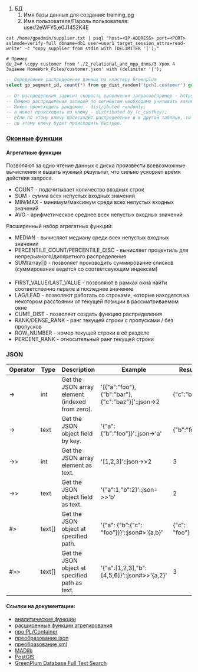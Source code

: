 1. БД
   1. Имя базы данных для создания: training_pg
   2. Имя пользователя/Пароль пользователя: user/2eWFY5,e0J1452K4E

```shell
cat /home/gpadmin/supplier.txt | psql "host=<IP-ADDRESS> port=<PORT> sslmode=verify-full dbname=db1 user=user1 target_session_attrs=read-write" -c "copy supplier from stdin with (DELIMITER '|');"

# Пример
de_2=# \copy customer from './2_relational_and_mpp_dnms/3 Урок 4 Задание HomeWork_Files/customer.json' with (delimiter '|');
```

```sql
-- Определение распределение данных по кластеру Greenplum
select gp_segment_id, count(*) from gp_dist_random('tpch1.customer') group by 1;

-- От распределения зависит скорость выполнения запросов(пример - https://lab.karpov.courses/learning/355/module/3431/lesson/30397/85443/400696/)
-- Помимо распределения записей по сегментам необходимо учитывать каким образом происходит распределение.
-- Может происходить рандомно - distributed randomly;
-- а может происходить по ключу - distributed by (c_custkey);
-- Если по этому ключу происходит распределение и в другой таблице, то join этих таблиц 
-- по этому ключу будет происходить быстрее.
```

### [Оконные функции](https://lab.karpov.courses/learning/355/module/3431/lesson/30398/85446/400702/)
#### Агрегатные функции
Позволяют за одно чтение данных с диска произвести всевозможные вычисления и выдать нужный результат, что сильно ускоряет время действия запроса.

- COUNT - подсчитывает количество входных строк
- SUM - сумма всех непустых входных значений
- MIN/MAX -  минимум/максимум среди всех непустых входных значений
- AVG - арифметическое среднее всех непустых входных значений

Расширенный набор агрегатных функций:
- MEDIAN - вычисляет медиану среди всех непустых входных значений
- PERCENTILE_COUNT/PERCENTILE_DISC - вычисляет процентиль для непрерывного/дискретного распределения
- SUM(array[]) - позволяет производить суммирование списков (суммирование ведется со соответсвующим индексам)


####
- FIRST_VALUE/LAST_VALUE - позволяют в рамках окна найти соответственно первое и последнее значение
- LAG/LEAD - позволяют работать со строками, которые находятся на некотором расстоянии от текущей позиции в рассматриваемом окне
- CUME_DIST - позволяет создать функцию распределения
- RANK/DENSE_RANK - ранг текущей строки с пропусками / без пропусков
- ROW_NUMBER - номер текущей строки в её разделе
- PERCENT_RANK - относительный ранг текущей строки

### JSON

| Operator | Type   | Description                                     | Example                                         | Result       |
|----------|--------|-------------------------------------------------|-------------------------------------------------|--------------|
| ->	     | int    | Get the JSON array element (indexed from zero).| '[{"a":"foo"},{"b":"bar"},{"c":"baz"}]'::json->2| {"c":"baz"}  |
| ->	     | text   | Get the JSON object field by key.	           | '{"a": {"b":"foo"}}'::json->'a'	             | {"b":"foo"}  |
| ->>      | int    | Get the JSON array element as text.	           | '[1,2,3]'::json->>2	                         | 3            |
| ->>      | text   | Get the JSON object field as text.	           | '{"a":1,"b":2}'::json->>'b'	                 | 2            |
| #>	    | text[] | Get the JSON object at specified path.	       | '{"a": {"b":{"c": "foo"}}}'::json#>'{a,b}'	     | {"c": "foo"} |
| #>>      | text[] | Get the JSON object at specified path as text.  | '{"a":[1,2,3],"b":[4,5,6]}'::json#>>'{a,2}'	 | 3            |


#### Ссылки на документации:
<ul>
<li><a href="https://www.postgresql.org/docs/9.4/functions-aggregate.html">аналитические функции</a></li>
<li><a href="https://docs.vmware.com/en/VMware-Greenplum/6/greenplum-database/ref_guide-function-summary.html?hWord=N4IghgNiBc4HaQJ4BcCWBjSACAZgVznTQHs4BnEAXyA#topic31">расширенные функции агрегирования</a></li>
<li><a href="https://docs.vmware.com/en/VMware-Greenplum/6/greenplum-database/analytics-pl_container.html">про PL/Container</a></li>
<li><a href="https://docs.vmware.com/en/VMware-Greenplum/6/greenplum-database/admin_guide-query-topics-json-data.html">преобразование json</a></li>
<li><a href="https://docs.vmware.com/en/VMware-Greenplum/6/greenplum-database/admin_guide-query-topics-xml-data.html">преобразование xml</a></li>
<li><a href="https://docs.vmware.com/en/VMware-Greenplum/6/greenplum-database/analytics-madlib.html">MADlib</a></li>
<li><a href="https://postgis.net/docs/">PostGIS</a></li>
<li><a href="https://docs.vmware.com/en/VMware-Greenplum/6/greenplum-database/admin_guide-textsearch-intro.html">GreenPlum Database Full Text Search</a></li>
</ul>
